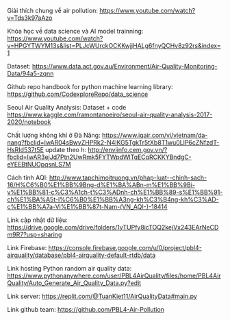 Giải thích chung về air pollution: 
https://www.youtube.com/watch?v=Tds3k97aAzo

Khóa học về data science và AI model trainning: 
https://www.youtube.com/watch?v=HPGYTWYM13s&list=PLJcWUrckOCKKwjjHALg6fnyQCHv8z92rs&index=1

Dataset: https://www.data.act.gov.au/Environment/Air-Quality-Monitoring-Data/94a5-zqnn

Github repo handbook for python machine learning library:
https://github.com/CodexploreRepo/data_science

Seoul Air Quality Analysis: Dataset + code
https://www.kaggle.com/ramontanoeiro/seoul-air-quality-analysis-2017-2020/notebook

Chất lượng không khí ở Đà Năng:
https://www.iqair.com/vi/vietnam/da-nang?fbclid=IwAR04sBwvZHPRk2-N4lKG5TgkTr5tXb8T1wu0LlP6cZNfzdT-HsRId537t5E
update theo h:
http://enviinfo.cem.gov.vn/?fbclid=IwAR3ejJd7Ptn2UwRmk5FYTWpdWlTqECqRCKKYBndgC-eYEEBtNUOpqsnLS7M

Cách tính AQI:
http://www.tapchimoitruong.vn/phap-luat--chinh-sach-16/H%C6%B0%E1%BB%9Bng-d%E1%BA%ABn-m%E1%BB%9Bi-v%E1%BB%81-c%C3%A1ch-t%C3%ADnh-ch%E1%BB%89-s%E1%BB%91-ch%E1%BA%A5t-l%C6%B0%E1%BB%A3ng-kh%C3%B4ng-kh%C3%AD-c%E1%BB%A7a-Vi%E1%BB%87t-Nam-(VN_AQI-)-18414

Link cập nhật dữ liệu:
https://drive.google.com/drive/folders/1yTUPfy8icTOQ2kejVx243EArNeCDm9R7?usp=sharing

Link Firebase:
https://console.firebase.google.com/u/0/project/pbl4-airquality/database/pbl4-airquality-default-rtdb/data

Link hosting Python random air quality data:
https://www.pythonanywhere.com/user/PBL4AirQuality/files/home/PBL4AirQuality/Auto_Generate_Air_Quality_Data.py?edit

Link server:
https://replit.com/@TuanKiet11/AirQualityData#main.py

Link github team:
https://github.com/PBL4-Air-Pollution